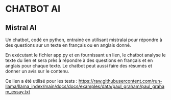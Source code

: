 # CHATBOT AI

## Mistral AI

Un chatbot, codé en python, entrainé en utilisant mistralai pour répondre à des questions sur un texte en français ou en anglais donné. 

En exécutant le fichier app.py et en fournissant un lien, le chatbot analyse le texte du lien et sera près à répondre à des questions en français et en anglais pour chaque texte. Le chatbot peut aussi faire des résumés et donner un avis sur le contenu.

Ce lien a été utilisé pour les tests : https://raw.githubusercontent.com/run-llama/llama_index/main/docs/docs/examples/data/paul_graham/paul_graham_essay.txt
